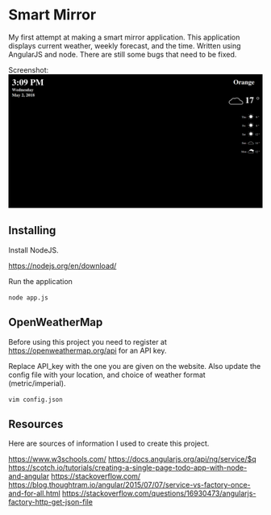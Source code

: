 # Smart Mirror
My first attempt at making a smart mirror application. This application displays current weather, weekly forecast, and the time. Written using AngularJS and node. There are still some bugs that need to be fixed.

Screenshot:
![alt text](https://github.com/kevinofree/MirrorHomeProject/blob/master/Screen.png "Screnshot of Project")

## Installing
Install NodeJS.

https://nodejs.org/en/download/

Run the application

```node app.js ```

## OpenWeatherMap
Before using this project you need to register at https://openweathermap.org/api
for an API key.

Replace API_key with the one you are given on the website. Also update the config file with your location, and choice of weather format (metric/imperial).

``` vim config.json ```
## Resources
Here are sources of information I used to create this project.

https://www.w3schools.com/ https://docs.angularjs.org/api/ng/service/$q https://scotch.io/tutorials/creating-a-single-page-todo-app-with-node-and-angular https://stackoverflow.com/ https://blog.thoughtram.io/angular/2015/07/07/service-vs-factory-once-and-for-all.html https://stackoverflow.com/questions/16930473/angularjs-factory-http-get-json-file
